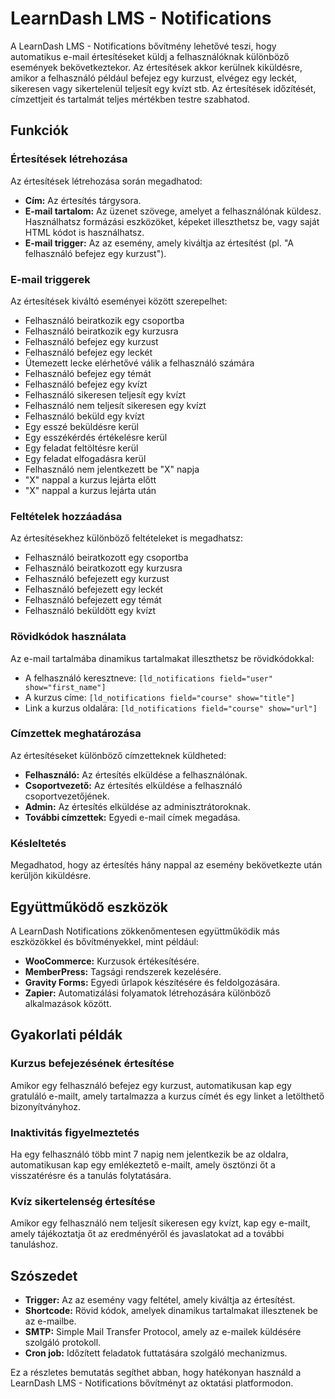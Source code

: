 # LearnDash LMS - Notifications

A LearnDash LMS - Notifications bővítmény lehetővé teszi, hogy automatikus e-mail értesítéseket küldj a felhasználóknak különböző események bekövetkeztekor. Az értesítések akkor kerülnek kiküldésre, amikor a felhasználó például befejez egy kurzust, elvégez egy leckét, sikeresen vagy sikertelenül teljesít egy kvízt stb. Az értesítések időzítését, címzettjeit és tartalmát teljes mértékben testre szabhatod.

## Funkciók

### Értesítések létrehozása

Az értesítések létrehozása során megadhatod:
- **Cím:** Az értesítés tárgysora.
- **E-mail tartalom:** Az üzenet szövege, amelyet a felhasználónak küldesz. Használhatsz formázási eszközöket, képeket illeszthetsz be, vagy saját HTML kódot is használhatsz.
- **E-mail trigger:** Az az esemény, amely kiváltja az értesítést (pl. "A felhasználó befejez egy kurzust").

### E-mail triggerek

Az értesítések kiváltó eseményei között szerepelhet:
- Felhasználó beiratkozik egy csoportba
- Felhasználó beiratkozik egy kurzusra
- Felhasználó befejez egy kurzust
- Felhasználó befejez egy leckét
- Ütemezett lecke elérhetővé válik a felhasználó számára
- Felhasználó befejez egy témát
- Felhasználó befejez egy kvízt
- Felhasználó sikeresen teljesít egy kvízt
- Felhasználó nem teljesít sikeresen egy kvízt
- Felhasználó beküld egy kvízt
- Egy esszé beküldésre kerül
- Egy esszékérdés értékelésre kerül
- Egy feladat feltöltésre kerül
- Egy feladat elfogadásra kerül
- Felhasználó nem jelentkezett be "X" napja
- "X" nappal a kurzus lejárta előtt
- "X" nappal a kurzus lejárta után

### Feltételek hozzáadása

Az értesítésekhez különböző feltételeket is megadhatsz:
- Felhasználó beiratkozott egy csoportba
- Felhasználó beiratkozott egy kurzusra
- Felhasználó befejezett egy kurzust
- Felhasználó befejezett egy leckét
- Felhasználó befejezett egy témát
- Felhasználó beküldött egy kvízt

### Rövidkódok használata

Az e-mail tartalmába dinamikus tartalmakat illeszthetsz be rövidkódokkal:
- A felhasználó keresztneve: `[ld_notifications field="user" show="first_name"]`
- A kurzus címe: `[ld_notifications field="course" show="title"]`
- Link a kurzus oldalára: `[ld_notifications field="course" show="url"]`

### Címzettek meghatározása

Az értesítéseket különböző címzetteknek küldheted:
- **Felhasználó:** Az értesítés elküldése a felhasználónak.
- **Csoportvezető:** Az értesítés elküldése a felhasználó csoportvezetőjének.
- **Admin:** Az értesítés elküldése az adminisztrátoroknak.
- **További címzettek:** Egyedi e-mail címek megadása.

### Késleltetés

Megadhatod, hogy az értesítés hány nappal az esemény bekövetkezte után kerüljön kiküldésre.

## Együttműködő eszközök

A LearnDash Notifications zökkenőmentesen együttműködik más eszközökkel és bővítményekkel, mint például:
- **WooCommerce:** Kurzusok értékesítésére.
- **MemberPress:** Tagsági rendszerek kezelésére.
- **Gravity Forms:** Egyedi űrlapok készítésére és feldolgozására.
- **Zapier:** Automatizálási folyamatok létrehozására különböző alkalmazások között.

## Gyakorlati példák

### Kurzus befejezésének értesítése

Amikor egy felhasználó befejez egy kurzust, automatikusan kap egy gratuláló e-mailt, amely tartalmazza a kurzus címét és egy linket a letölthető bizonyítványhoz.

### Inaktivitás figyelmeztetés

Ha egy felhasználó több mint 7 napig nem jelentkezik be az oldalra, automatikusan kap egy emlékeztető e-mailt, amely ösztönzi őt a visszatérésre és a tanulás folytatására.

### Kvíz sikertelenség értesítése

Amikor egy felhasználó nem teljesít sikeresen egy kvízt, kap egy e-mailt, amely tájékoztatja őt az eredményéről és javaslatokat ad a további tanuláshoz.

## Szószedet

- **Trigger:** Az az esemény vagy feltétel, amely kiváltja az értesítést.
- **Shortcode:** Rövid kódok, amelyek dinamikus tartalmakat illesztenek be az e-mailbe.
- **SMTP:** Simple Mail Transfer Protocol, amely az e-mailek küldésére szolgáló protokoll.
- **Cron job:** Időzített feladatok futtatására szolgáló mechanizmus.

Ez a részletes bemutatás segíthet abban, hogy hatékonyan használd a LearnDash LMS - Notifications bővítményt az oktatási platformodon.